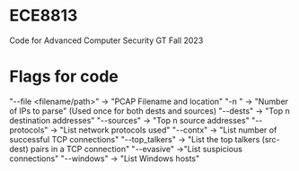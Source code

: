 # ECE8813
Code for Advanced Computer Security GT Fall 2023

# Flags for code
"--file <filename/path>" -> "PCAP Filename and location"
"-n <int>" -> "Number of IPs to parse" (Used once for both dests and sources)
"--dests" -> "Top n destination addresses"
"--sources" -> "Top n source addresses"
"--protocols" -> "List network protocols used"
"--contx" -> "List number of successful TCP connections"
"--top_talkers" -> "List the top talkers (src-dest) pairs in a TCP connection"
"--evasive" ->"List suspicious connections"
"--windows" -> "List Windows hosts"
